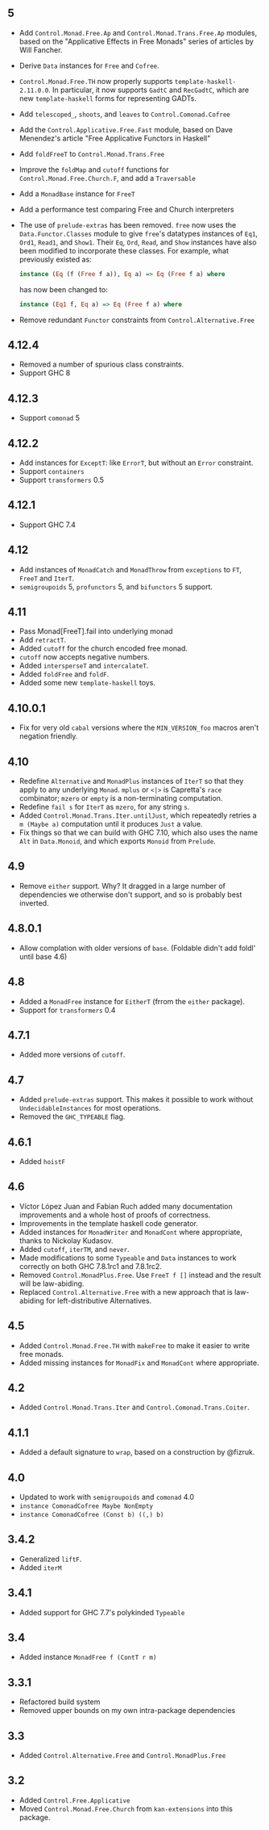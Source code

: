 5
-
* Add `Control.Monad.Free.Ap` and `Control.Monad.Trans.Free.Ap` modules, based
  on the "Applicative Effects in Free Monads" series of articles by Will
  Fancher.
* Derive `Data` instances for `Free` and `Cofree`.
* `Control.Monad.Free.TH` now properly supports `template-haskell-2.11.0.0`. In
  particular, it now supports `GadtC` and `RecGadtC`, which are new
  `template-haskell` forms for representing GADTs.
* Add `telescoped_`, `shoots`, and `leaves` to `Control.Comonad.Cofree`
* Add the `Control.Applicative.Free.Fast` module, based on Dave Menendez's
  article "Free Applicative Functors in Haskell"
* Add `foldFreeT` to `Control.Monad.Trans.Free`
* Improve the `foldMap` and `cutoff` functions for
  `Control.Monad.Free.Church.F`, and add a `Traversable`
* Add a `MonadBase` instance for `FreeT`
* Add a performance test comparing Free and Church interpreters
* The use of `prelude-extras` has been removed. `free` now uses the
  `Data.Functor.Classes` module to give `free`'s datatypes instances of `Eq1`,
  `Ord1`, `Read1`, and `Show1`. Their `Eq`, `Ord`, `Read`, and `Show` instances
  have also been modified to incorporate these classes. For example, what
  previously existed as:

  ```haskell
  instance (Eq (f (Free f a)), Eq a) => Eq (Free f a) where
  ```

  has now been changed to:

  ```haskell
  instance (Eq1 f, Eq a) => Eq (Free f a) where
  ```
* Remove redundant `Functor` constraints from `Control.Alternative.Free`

4.12.4
------
* Removed a number of spurious class constraints.
* Support GHC 8

4.12.3
------
* Support `comonad` 5

4.12.2
------
* Add instances for `ExceptT`: like `ErrorT`, but without an `Error` constraint.
* Support `containers`
* Support `transformers` 0.5


4.12.1
------
* Support GHC 7.4

4.12
----
* Add instances of `MonadCatch` and `MonadThrow` from `exceptions` to `FT`, `FreeT` and `IterT`.
* `semigroupoids` 5, `profunctors` 5, and `bifunctors` 5 support.

4.11
-----
* Pass Monad[FreeT].fail into underlying monad
* Add `retractT`.
* Added `cutoff` for the church encoded free monad.
* `cutoff` now accepts negative numbers.
* Added `intersperseT` and `intercalateT`.
* Added `foldFree` and `foldF`.
* Added some new `template-haskell` toys.

4.10.0.1
------
* Fix for very old `cabal` versions where the `MIN_VERSION_foo` macros aren't negation friendly.

4.10
----
* Redefine `Alternative` and `MonadPlus` instances of `IterT` so that they apply to any underlying `Monad`.
  `mplus` or `<|>` is Capretta's `race` combinator; `mzero` or `empty` is a non-terminating computation.
* Redefine `fail s` for `IterT` as `mzero`, for any string `s`.
* Added `Control.Monad.Trans.Iter.untilJust`, which repeatedly retries a `m (Maybe a)` computation until
  it produces `Just` a value.
* Fix things so that we can build with GHC 7.10, which also uses the name `Alt` in `Data.Monoid`, and which exports `Monoid` from `Prelude`.

4.9
---
* Remove `either` support. Why? It dragged in a large number of dependencies we otherwise don't support, and so is probably best inverted.

4.8.0.1
-------
* Allow complation with older versions of `base`. (Foldable didn't add foldl' until base 4.6)

4.8
-----
* Added a `MonadFree` instance for `EitherT` (frrom the `either` package).
* Support for `transformers` 0.4

4.7.1
-----
* Added more versions of `cutoff`.

4.7
---
* Added `prelude-extras` support. This makes it possible to work without `UndecidableInstances` for most operations.
* Removed the `GHC_TYPEABLE` flag.

4.6.1
-----
* Added `hoistF`

4.6
---
* Víctor López Juan and Fabian Ruch added many documentation improvements and a whole host of proofs of correctness.
* Improvements in the template haskell code generator.
* Added instances for `MonadWriter` and `MonadCont` where appropriate, thanks to Nickolay Kudasov.
* Added `cutoff`, `iterTM`, and `never`.
* Made modifications to some `Typeable` and `Data` instances to work correctly on both GHC 7.8.1rc1 and 7.8.1rc2.
* Removed `Control.MonadPlus.Free`. Use `FreeT f []` instead and the result will be law-abiding.
* Replaced `Control.Alternative.Free` with a new approach that is law-abiding for left-distributive Alternatives.

4.5
-----
* Added `Control.Monad.Free.TH` with `makeFree` to make it easier to write free monads.
* Added missing instances for `MonadFix` and `MonadCont` where appropriate.

4.2
-----
* Added `Control.Monad.Trans.Iter` and `Control.Comonad.Trans.Coiter`.

4.1.1
-----
* Added a default signature to `wrap`, based on a construction by @fizruk.

4.0
---
* Updated to work with `semigroupoids` and `comonad` 4.0
* `instance ComonadCofree Maybe NonEmpty`
* `instance ComonadCofree (Const b) ((,) b)`

3.4.2
-----
* Generalized `liftF`.
* Added `iterM`

3.4.1
-----
* Added support for GHC 7.7's polykinded `Typeable`

3.4
---
* Added instance `MonadFree f (ContT r m)`

3.3.1
-----
* Refactored build system
* Removed upper bounds on my own intra-package dependencies

3.3
---
* Added `Control.Alternative.Free` and `Control.MonadPlus.Free`

3.2
---
* Added `Control.Free.Applicative`
* Moved `Control.Monad.Free.Church` from `kan-extensions` into this package.
